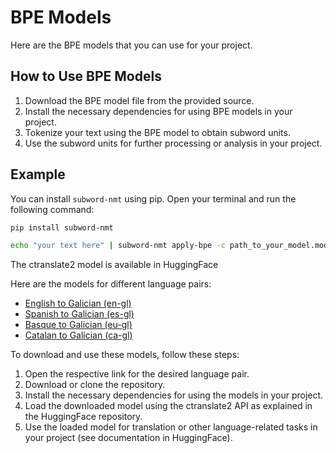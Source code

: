 # BPE Models

Here are the BPE models that you can use for your project.

## How to Use BPE Models

1. Download the BPE model file from the provided source.
2. Install the necessary dependencies for using BPE models in your project.
4. Tokenize your text using the BPE model to obtain subword units.
5. Use the subword units for further processing or analysis in your project.


## Example

You can install `subword-nmt` using pip. Open your terminal and run the following command:

```bash
pip install subword-nmt
```

```bash
echo "your text here" | subword-nmt apply-bpe -c path_to_your_model.model
```

The ctranslate2 model is available in HuggingFace

Here are the models for different language pairs:
- [English to Galician (en-gl)](https://huggingface.co/proxectonos/Nos_MT-OpenNMT-en-gl)
- [Spanish to Galician (es-gl)](https://huggingface.co/proxectonos/Nos_MT-OpenNMT-es-gl)
- [Basque to Galician (eu-gl)](https://huggingface.co/proxectonos/Nos_MT-OpenNMT-eu-gl)
- [Catalan to Galician (ca-gl)](https://huggingface.co/proxectonos/Nos_MT-OpenNMT-ca-gl)

To download and use these models, follow these steps:

1. Open the respective link for the desired language pair.
2. Download or clone the repository.
3. Install the necessary dependencies for using the models in your project.
4. Load the downloaded model using the ctranslate2 API as explained in the HuggingFace repository.
5. Use the loaded model for translation or other language-related tasks in your project (see documentation in HuggingFace).
